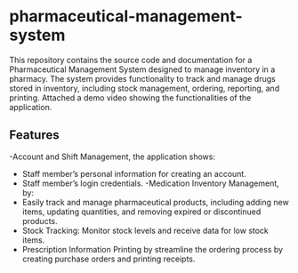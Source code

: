# pharmaceutical-management-system

This repository contains the source code and documentation for a Pharmaceutical Management System designed to manage inventory in a pharmacy. 
The system provides functionality to track and manage drugs stored in inventory, including stock management, ordering, reporting, and printing.
Attached a demo video showing the functionalities of the application. 
## Features
-Account and Shift Management, the application shows:
  - Staff member’s personal information for creating an account.
  - Staff member’s login credentials.
 -Medication Inventory Management, by:
  - Easily track and manage pharmaceutical products, including adding new items, updating quantities, and removing expired or discontinued products.
  - Stock Tracking: Monitor stock levels and receive data for low stock items.
- Prescription Information Printing by streamline the ordering process by creating purchase orders and printing receipts.
